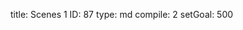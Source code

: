 title:          Scenes 1
ID:             87
type:           md
compile:        2
setGoal:        500


